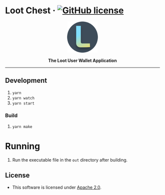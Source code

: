 # Loot Chest &middot; [![GitHub license](https://img.shields.io/badge/license-GPL3%2FApache2-blue)](#LICENCE)

<p align="center">
  <img width="20%" src="./src/assets/Loot_Logo_1k.png">
</p>

<p align="center"><b>The Loot User Wallet Application</b></p>

---

## Development
1) `yarn`
2) `yarn watch`
3) `yarn start`

### Build
1) `yarn make`

# Running
1) Run the executable file in the `out` directory after building.

## License

- This software is licensed under [Apache 2.0](LICENSE).
